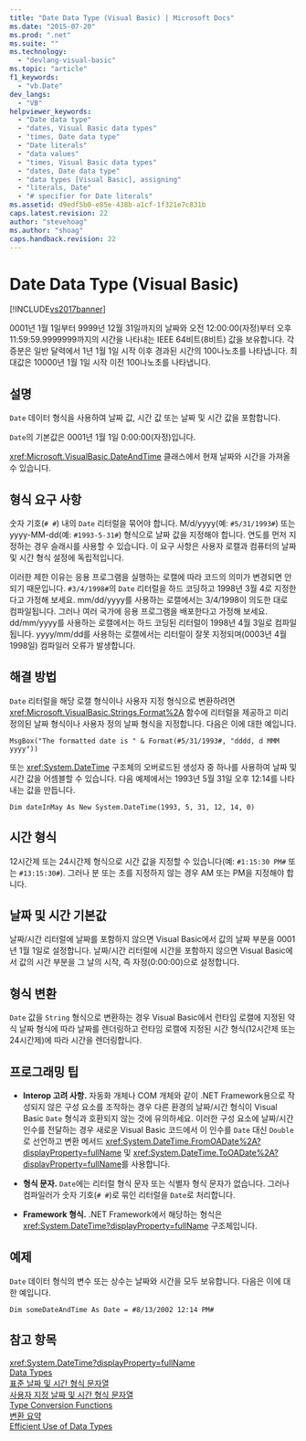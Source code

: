 ```yaml
---
title: "Date Data Type (Visual Basic) | Microsoft Docs"
ms.date: "2015-07-20"
ms.prod: ".net"
ms.suite: ""
ms.technology: 
  - "devlang-visual-basic"
ms.topic: "article"
f1_keywords: 
  - "vb.Date"
dev_langs: 
  - "VB"
helpviewer_keywords: 
  - "Date data type"
  - "dates, Visual Basic data types"
  - "times, Date data type"
  - "Date literals"
  - "data values"
  - "times, Visual Basic data types"
  - "dates, Date data type"
  - "data types [Visual Basic], assigning"
  - "literals, Date"
  - "# specifier for Date literals"
ms.assetid: d9edf5b0-e85e-438b-a1cf-1f321e7c831b
caps.latest.revision: 22
author: "stevehoag"
ms.author: "shoag"
caps.handback.revision: 22
---
```

# Date Data Type (Visual Basic)
[!INCLUDE[vs2017banner](../../../visual-basic/developing-apps/includes/vs2017banner.md)]

0001년 1월 1일부터 9999년 12월 31일까지의 날짜와 오전 12:00:00\(자정\)부터 오후 11:59:59.9999999까지의 시간을 나타내는 IEEE 64비트\(8비트\) 값을 보유합니다.  각 증분은 일반 달력에서 1년 1월 1일 시작 이후 경과된 시간의 100나노초를 나타냅니다.  최대값은 10000년 1월 1일 시작 이전 100나노초를 나타냅니다.  
  
## 설명  
 `Date` 데이터 형식을 사용하여 날짜 값, 시간 값 또는 날짜 및 시간 값을 포함합니다.  
  
 `Date`의 기본값은 0001년 1월 1일 0:00:00\(자정\)입니다.  
  
 <xref:Microsoft.VisualBasic.DateAndTime> 클래스에서 현재 날짜와 시간을 가져올 수 있습니다.  
  
## 형식 요구 사항  
 숫자 기호\(`# #`\) 내의 `Date` 리터럴을 묶어야 합니다.  M\/d\/yyyy\(예: `#5/31/1993#`\) 또는 yyyy\-MM\-dd\(예: `#1993-5-31#`\) 형식으로 날짜 값을 지정해야 합니다.  연도를 먼저 지정하는 경우 슬래시를 사용할 수 있습니다.  이 요구 사항은 사용자 로캘과 컴퓨터의 날짜 및 시간 형식 설정에 독립적입니다.  
  
 이러한 제한 이유는 응용 프로그램을 실행하는 로캘에 따라 코드의 의미가 변경되면 안 되기 때문입니다.  `#3/4/1998#`의 `Date` 리터럴을 하드 코딩하고 1998년 3월 4로 지정한다고 가정해 보세요.  mm\/dd\/yyyy를 사용하는 로캘에서는 3\/4\/1998이 의도한 대로 컴파일됩니다.  그러나 여러 국가에 응용 프로그램을 배포한다고 가정해 보세요.  dd\/mm\/yyyy를 사용하는 로캘에서는 하드 코딩된 리터럴이 1998년 4월 3일로 컴파일됩니다.  yyyy\/mm\/dd를 사용하는 로캘에서는 리터럴이 잘못 지정되며\(0003년 4월 1998일\) 컴파일러 오류가 발생합니다.  
  
## 해결 방법  
 `Date` 리터럴을 해당 로캘 형식이나 사용자 지정 형식으로 변환하려면 <xref:Microsoft.VisualBasic.Strings.Format%2A> 함수에 리터럴을 제공하고 미리 정의된 날짜 형식이나 사용자 정의 날짜 형식을 지정합니다.  다음은 이에 대한 예입니다.  
  
```  
MsgBox("The formatted date is " & Format(#5/31/1993#, "dddd, d MMM yyyy"))  
```  
  
 또는 <xref:System.DateTime> 구조체의 오버로드된 생성자 중 하나를 사용하여 날짜 및 시간 값을 어셈블할 수 있습니다.  다음 예제에서는 1993년 5월 31일 오후 12:14를 나타내는 값을 만듭니다.  
  
```  
Dim dateInMay As New System.DateTime(1993, 5, 31, 12, 14, 0)   
```  
  
## 시간 형식  
 12시간제 또는 24시간제 형식으로 시간 값을 지정할 수 있습니다\(예: `#1:15:30 PM#` 또는 `#13:15:30#`\).  그러나 분 또는 초를 지정하지 않는 경우 AM 또는 PM을 지정해야 합니다.  
  
## 날짜 및 시간 기본값  
 날짜\/시간 리터럴에 날짜를 포함하지 않으면 Visual Basic에서 값의 날짜 부분을 0001년 1월 1일로 설정합니다.  날짜\/시간 리터럴에 시간을 포함하지 않으면 Visual Basic에서 값의 시간 부분을 그 날의 시작, 즉 자정\(0:00:00\)으로 설정합니다.  
  
## 형식 변환  
 `Date` 값을 `String` 형식으로 변환하는 경우 Visual Basic에서 런타임 로캘에 지정된 약식 날짜 형식에 따라 날짜를 렌더링하고 런타임 로캘에 지정된 시간 형식\(12시간제 또는 24시간제\)에 따라 시간을 렌더링합니다.  
  
## 프로그래밍 팁  
  
-   **Interop 고려 사항.** 자동화 개체나 COM 개체와 같이 .NET Framework용으로 작성되지 않은 구성 요소를 조작하는 경우 다른 환경의 날짜\/시간 형식이 Visual Basic `Date` 형식과 호환되지 않는 것에 유의하세요.  이러한 구성 요소에 날짜\/시간 인수를 전달하는 경우 새로운 Visual Basic 코드에서 이 인수를 `Date` 대신 `Double`로 선언하고 변환 메서드 <xref:System.DateTime.FromOADate%2A?displayProperty=fullName> 및 <xref:System.DateTime.ToOADate%2A?displayProperty=fullName>를 사용합니다.  
  
-   **형식 문자.** `Date`에는 리터럴 형식 문자 또는 식별자 형식 문자가 없습니다.  그러나 컴파일러가 숫자 기호\(`# #`\)로 묶인 리터럴을 `Date`로 처리합니다.  
  
-   **Framework 형식.** .NET Framework에서 해당하는 형식은 <xref:System.DateTime?displayProperty=fullName> 구조체입니다.  
  
## 예제  
 `Date` 데이터 형식의 변수 또는 상수는 날짜와 시간을 모두 보유합니다.  다음은 이에 대한 예입니다.  
  
```  
Dim someDateAndTime As Date = #8/13/2002 12:14 PM#  
```  
  
## 참고 항목  
 <xref:System.DateTime?displayProperty=fullName>   
 [Data Types](../../../visual-basic/language-reference/data-types/data-type-summary.md)   
 [표준 날짜 및 시간 형식 문자열](../Topic/Standard%20Date%20and%20Time%20Format%20Strings.md)   
 [사용자 지정 날짜 및 시간 형식 문자열](../Topic/Custom%20Date%20and%20Time%20Format%20Strings.md)   
 [Type Conversion Functions](../../../visual-basic/language-reference/functions/type-conversion-functions.md)   
 [변환 요약](../../../visual-basic/language-reference/keywords/conversion-summary.md)   
 [Efficient Use of Data Types](../../../visual-basic/programming-guide/language-features/data-types/efficient-use-of-data-types.md)